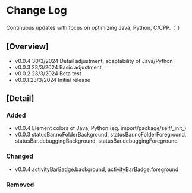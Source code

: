 # Change Log
<!-- All notable changes to the "lakora" extension will be documented in this file.

Check [Keep a Changelog](http://keepachangelog.com/) for recommendations on how to structure this file. -->
Continuous updates with focus on optimizing Java, Python, C/CPP. ：）  

## [Overview]
- v0.0.4 30/3/2024 Detail adjustment, adaptability of Java/Python
- v0.0.3 23/3/2024 Basic adjustment
- v0.0.2 23/3/2024 Beta test
- v0.0.1 23/3/2024 Initial release

## [Detail]
### Added
- v0.0.4 Element colors of Java, Python (eg. import/package/self/\_init\_)
- v0.0.3 statusBar.noFolderBackground, statusBar.noFolderForeground, statusBar.debuggingBackground, statusBar.debuggingForeground

### Changed
- v0.0.4 activityBarBadge.background, activityBarBadge.foreground

### Removed
